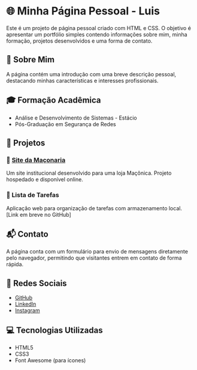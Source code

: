 
# 🌐 Minha Página Pessoal - Luis

Este é um projeto de página pessoal criado com HTML e CSS. O objetivo é apresentar um portfólio simples contendo informações sobre mim, minha formação, projetos desenvolvidos e uma forma de contato.

## 🧠 Sobre Mim

A página contém uma introdução com uma breve descrição pessoal, destacando minhas características e interesses profissionais.

## 🎓 Formação Acadêmica

- Análise e Desenvolvimento de Sistemas - Estácio  
- Pós-Graduação em Segurança de Redes

## 💼 Projetos

### 🔹 [Site da Maçonaria](https://cayru1305.web.app/)
Um site institucional desenvolvido para uma loja Maçônica. Projeto hospedado e disponível online.

### 🔹 Lista de Tarefas
Aplicação web para organização de tarefas com armazenamento local. [Link em breve no GitHub]

## 📬 Contato

A página conta com um formulário para envio de mensagens diretamente pelo navegador, permitindo que visitantes entrem em contato de forma rápida.

## 🔗 Redes Sociais

- [GitHub](https://github.com/luitn)
- [LinkedIn](https://linkedin.com/in/seu-usuario)
- [Instagram](https://instagram.com/Luistn)

## 💻 Tecnologias Utilizadas

- HTML5
- CSS3
- Font Awesome (para ícones)



